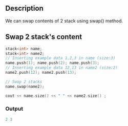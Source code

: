 ## Description 
We can swap contents of 2 stack using swap() method.

## Swap 2 stack's content

```cpp
stack<int> name;
stack<int> name2;
// Inserting example data 1,2,3 in name (size:3)
name.push(1); name.push(2); name.push(3);
// Inserting example data 12,13 in name2 (size:2)
name2.push(12); name2.push(13);

// Swap 2 stacks
name.swap(name2);

cout << name.size() << " " << name2.size() ;
```

### Output
```cpp
2 3
```
